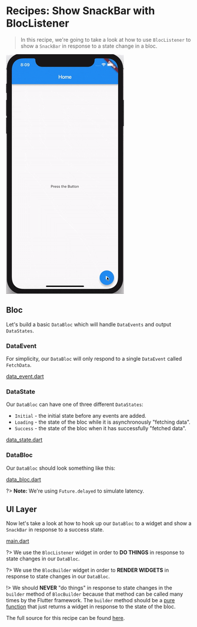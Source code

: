 # Recipes: Show SnackBar with BlocListener

> In this recipe, we're going to take a look at how to use `BlocListener` to show a `SnackBar` in response to a state change in a bloc.

![demo](./assets/gifs/recipes_flutter_snack_bar.gif)

## Bloc

Let's build a basic `DataBloc` which will handle `DataEvents` and output `DataStates`.

### DataEvent

For simplicity, our `DataBloc` will only respond to a single `DataEvent` called `FetchData`.

[data_event.dart](_snippets/recipes_flutter_show_snack_bar/data_event.dart.md ':include')

### DataState

Our `DataBloc` can have one of three different `DataStates`:

- `Initial` - the initial state before any events are added.
- `Loading` - the state of the bloc while it is asynchronously "fetching data".
- `Success` - the state of the bloc when it has successfully "fetched data".

[data_state.dart](_snippets/recipes_flutter_show_snack_bar/data_state.dart.md ':include')

### DataBloc

Our `DataBloc` should look something like this:

[data_bloc.dart](_snippets/recipes_flutter_show_snack_bar/data_bloc.dart.md ':include')

?> **Note:** We're using `Future.delayed` to simulate latency.

## UI Layer

Now let's take a look at how to hook up our `DataBloc` to a widget and show a `SnackBar` in response to a success state.

[main.dart](_snippets/recipes_flutter_show_snack_bar/main.dart.md ':include')

?> We use the `BlocListener` widget in order to **DO THINGS** in response to state changes in our `DataBloc`.

?> We use the `BlocBuilder` widget in order to **RENDER WIDGETS** in response to state changes in our `DataBloc`.

!> We should **NEVER** "do things" in response to state changes in the `builder` method of `BlocBuilder` because that method can be called many times by the Flutter framework. The `builder` method should be a [pure function](https://en.wikipedia.org/wiki/Pure_function) that just returns a widget in response to the state of the bloc.

The full source for this recipe can be found [here](https://gist.github.com/felangel/1e5b2c25b263ad1aa7bbed75d8c76c44).
